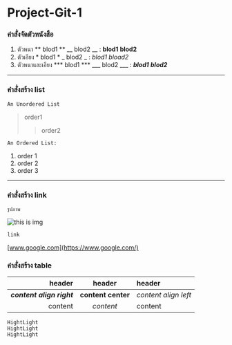 # Project-Git-1

### คำสั่งจัดตัวหนังสือ

1. ตัวหนา ** blod1 ** __ blod2 __ : **blod1** __blod2__
2. ตัวเอียง * blod1 *  _ blod2 _ : *blod1* _bload2_
3. ตัวหนาและเอียง *** blod1 *** ___ blod2 ___ : ***blod1*** ___blod2___   


***

### คำสั่งสร้าง list

    An Unordered List
> order1
>> order2

    An Ordered List:
    
1.  order 1
2.  order 2
3.  order 3

***

### คำสั่งสร้าง link
    รูปภาพ
![this is img](https://cdn.pixabay.com/photo/2016/05/21/18/58/vase-1407224_960_720.jpg)

    link
[www.google.com](https://www.google.com/)

### คำสั่งสร้าง table

| header | header |header
----:|:----: |:----
|***content align right*** | **content center** | *content align left* |
| content | *content* | content |


    HightLight  
    HightLight
    HightLight